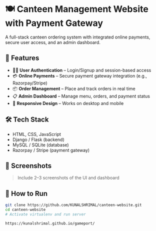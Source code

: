 # 🍽️ Canteen Management Website with Payment Gateway

A full-stack canteen ordering system with integrated online payments, secure user access, and an admin dashboard.

## 🔧 Features

- 🧑‍💼 **User Authentication** – Login/Signup and session-based access
- 💳 **Online Payments** – Secure payment gateway integration (e.g., Razorpay/Stripe)
- 📦 **Order Management** – Place and track orders in real time
- 📋 **Admin Dashboard** – Manage menu, orders, and payment status
- 📱 **Responsive Design** – Works on desktop and mobile

## 🛠️ Tech Stack
- HTML, CSS, JavaScript
- Django / Flask (backend)
- MySQL / SQLite (database)
- Razorpay / Stripe (payment gateway)

## 📸 Screenshots
> Include 2–3 screenshots of the UI and dashboard

## 🚀 How to Run
```bash
git clone https://github.com/KUNALSHRIMAL/canteen-website.git
cd canteen-website
# Activate virtualenv and run server

https://kunalshrimal.github.io/gameport/

